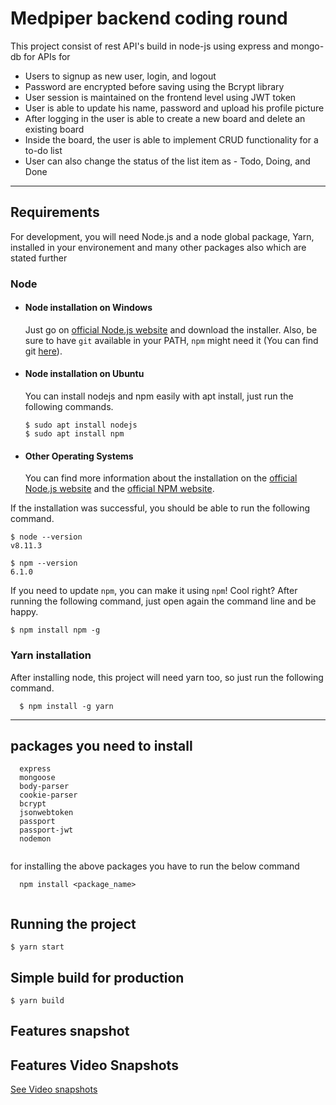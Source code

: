 # Medpiper backend coding round

This project consist of rest API's build in node-js using express and mongo-db for APIs for 
- Users to signup as new user, login, and logout 
- Password are encrypted before saving using the Bcrypt library
- User session is maintained on the frontend level using JWT token
- User is able to update his name, password and upload his profile picture
- After logging in the user is able to create a new board and delete an existing board
- Inside the board, the user is able to implement CRUD functionality for a to-do list
- User can also change the status of the list item as - Todo, Doing, and Done

---
## Requirements

For development, you will need Node.js and a node global package, Yarn, installed in your environement and many other packages also which are stated further

### Node
- #### Node installation on Windows

  Just go on [official Node.js website](https://nodejs.org/) and download the installer.
Also, be sure to have `git` available in your PATH, `npm` might need it (You can find git [here](https://git-scm.com/)).

- #### Node installation on Ubuntu

  You can install nodejs and npm easily with apt install, just run the following commands.

      $ sudo apt install nodejs
      $ sudo apt install npm

- #### Other Operating Systems
  You can find more information about the installation on the [official Node.js website](https://nodejs.org/) and the [official NPM website](https://npmjs.org/).

If the installation was successful, you should be able to run the following command.

    $ node --version
    v8.11.3

    $ npm --version
    6.1.0

If you need to update `npm`, you can make it using `npm`! Cool right? After running the following command, just open again the command line and be happy.

    $ npm install npm -g

###
### Yarn installation
  After installing node, this project will need yarn too, so just run the following command.

      $ npm install -g yarn

---

    
## packages you need to install
```
  express
  mongoose
  body-parser
  cookie-parser
  bcrypt
  jsonwebtoken
  passport
  passport-jwt
  nodemon
  
```
for installing the above packages you have to run the below command

```
  npm install <package_name>
  
```

## Running the project

    $ yarn start

## Simple build for production

    $ yarn build

## Features snapshot

## Features Video Snapshots

  [See Video snapshots](https://drive.google.com/drive/folders/1qFJjxlrjGQB9OZTtbe3F34xKa4rIFNoZ?usp=sharing)


